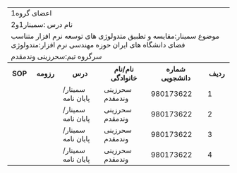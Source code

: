 <table style="width:100%">
<tr>
<td colspan="6" align="">اعضای گروه1</td>
</tr>
<tr>
<td colspan="6">نام درس :سمینار1و2</td>
</tr>

<tr>
<td colspan="6">موضوع سمینار:مقایسه و تطبیق متدولوژی های توسعه نرم افزار متناسب فضای دانشگاه های ایران حوزه مهندسی نرم افزار:متدولوژی</td>
</tr>

<tr>
<td colspan="6">سرگروه تیم:سحرزینی وندمقدم</td>
</tr>

<tr>
 <th>SOP</th>
 <th>رزومه</th>
 <th>درس</th>
 <th>نام/نام خانوادگی</th>
 <th>شماره دانشجویی</th>
 <th>ردیف</th>
 </tr>
 
 <tr>
 <td></td>
 <td></td>
 <td>سمینار/پایان نامه</td>
 <td>سحرزینی وندمقدم</td>
 <td >980173622</td>
 <td>1</td>
 </tr>
 
 <tr>
 <td></td>
 <td></td>
 <td>سمینار/پایان نامه</td>
 <td>سحرزینی وندمقدم</td>
 <td >980173622</td>
 <td>2</td>
 </tr>
 
 <tr>
 <td></td>
 <td></td>
 <td>سمینار/پایان نامه</td>
 <td>سحرزینی وندمقدم</td>
 <td >980173622</td>
 <td>3</td>
 </tr>
 
<tr>
 <td></td>
 <td></td>
 <td>سمینار/پایان نامه</td>
 <td>سحرزینی وندمقدم</td>
 <td >980173622</td>
 <td>4</td>
 </tr>
 
</table>
